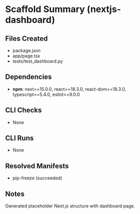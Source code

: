# Scaffold Summary (nextjs-dashboard)

## Files Created
- package.json
- app/page.tsx
- tests/test_dashboard.py

## Dependencies
- **npm**: next==15.0.0, react==18.3.0, react-dom==18.3.0, typescript==5.4.0, eslint==9.0.0

## CLI Checks
- None

## CLI Runs
- None

## Resolved Manifests
- pip-freeze (succeeded)

## Notes
Generated placeholder Next.js structure with dashboard page.
